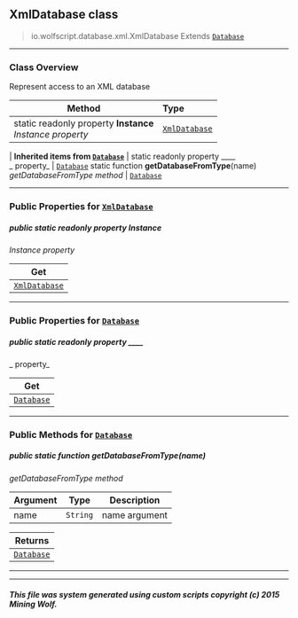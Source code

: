 ## XmlDatabase __class__

>io.wolfscript.database.xml.XmlDatabase
>Extends [`Database`](../Database.md)

---

### Class Overview

Represent access to an XML database

Method | Type   
--- | :--- 
static readonly property __Instance__ <br> _Instance property_ | [`XmlDatabase`](XmlDatabase.md)
 |
__Inherited items from [`Database`](../Database.md)__ |
static readonly property ____ <br> _ property_ | [`Database`](../Database.md)
static function __getDatabaseFromType__(name) <br> _getDatabaseFromType method_ | [`Database`](../Database.md)





---


### Public Properties for [`XmlDatabase`](XmlDatabase.md)

##### <a id='instance'></a>public static readonly property __Instance__

_Instance property_

Get | 
--- | 
[`XmlDatabase`](XmlDatabase.md) |



---

### Public Properties for [`Database`](../Database.md)

##### <a id=''></a>public static readonly property ____

_ property_

Get | 
--- | 
[`Database`](../Database.md) |



---

### Public Methods for [`Database`](../Database.md)

##### <a id='getdatabasefromtype'></a>public static function __getDatabaseFromType__(name)

_getDatabaseFromType method_

Argument | Type | Description  
--- | --- | --- 
name | `String` | name argument

Returns | 
--- | 
[`Database`](../Database.md) |


---


---


##### This file was system generated using custom scripts copyright (c) 2015 Mining Wolf.
	

